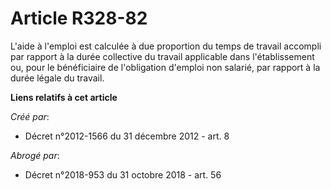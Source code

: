 # Article R328-82

L'aide à l'emploi est calculée à due proportion du temps de travail accompli par rapport à la durée collective du travail
applicable dans l'établissement ou, pour le bénéficiaire de l'obligation d'emploi non salarié, par rapport à la durée légale
du travail.

**Liens relatifs à cet article**

_Créé par_:

  - Décret n°2012-1566 du 31 décembre 2012 - art. 8

_Abrogé par_:

  - Décret n°2018-953 du 31 octobre 2018 - art. 56
